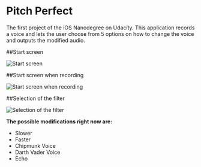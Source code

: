 # Pitch Perfect
The first project of the iOS Nanodegree on Udacity. This application records a voice and lets the user choose from 5 options on how to change the voice and outputs the modified audio.

##Start screen

![Start screen](https://cloud.githubusercontent.com/assets/13250811/13722194/41880e8c-e880-11e5-853a-88f12b4d37bf.png)

##Start screen when recording

![Start screen when recording](https://cloud.githubusercontent.com/assets/13250811/13722196/6ed27f6c-e880-11e5-9ed2-835cd4b14a37.png)

##Selection of the filter

![Selection of the filter](https://cloud.githubusercontent.com/assets/13250811/13722197/7eca75aa-e880-11e5-928e-56f9098a6169.png)

**The possible modifications right now are:**
- Slower
- Faster
- Chipmunk Voice
- Darth Vader Voice
- Echo
